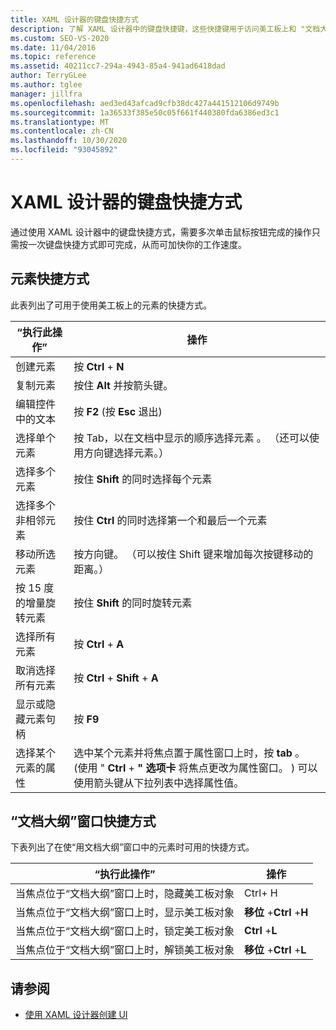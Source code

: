 ```yaml
---
title: XAML 设计器的键盘快捷方式
description: 了解 XAML 设计器中的键盘快捷键，这些快捷键用于访问美工板上和 "文档大纲" 窗口中的元素所使用的命令。
ms.custom: SEO-VS-2020
ms.date: 11/04/2016
ms.topic: reference
ms.assetid: 40211cc7-294a-4943-85a4-941ad6418dad
author: TerryGLee
ms.author: tglee
manager: jillfra
ms.openlocfilehash: aed3ed43afcad9cfb38dc427a441512106d9749b
ms.sourcegitcommit: 1a36533f385e50c05f661f440380fda6386ed3c1
ms.translationtype: MT
ms.contentlocale: zh-CN
ms.lasthandoff: 10/30/2020
ms.locfileid: "93045892"
---
```

# <a name="keyboard-shortcuts-for-xaml-designer"></a>XAML 设计器的键盘快捷方式

通过使用 XAML 设计器中的键盘快捷方式，需要多次单击鼠标按钮完成的操作只需按一次键盘快捷方式即可完成，从而可加快你的工作速度。

## <a name="element-shortcuts"></a>元素快捷方式

此表列出了可用于使用美工板上的元素的快捷方式。

|“执行此操作” |**操作**|
| - |-----------------|
|创建元素|按 **Ctrl** + **N**|
|复制元素|按住 **Alt** 并按箭头键。|
|编辑控件中的文本|按 **F2** (按 **Esc** 退出) |
|选择单个元素|按 Tab，以在文档中显示的顺序选择元素  。 （还可以使用方向键选择元素。）|
|选择多个元素|按住 **Shift** 的同时选择每个元素|
|选择多个非相邻元素|按住 **Ctrl** 的同时选择第一个和最后一个元素|
|移动所选元素|按方向键。 （可以按住 Shift  键来增加每次按键移动的距离。）|
|按 15 度的增量旋转元素|按住 **Shift** 的同时旋转元素|
|选择所有元素|按 **Ctrl** + **A**|
|取消选择所有元素|按 **Ctrl** + **Shift** + **A**|
|显示或隐藏元素句柄|按 **F9**|
|选择某个元素的属性|选中某个元素并将焦点置于属性窗口上时，按 **tab** 。 (使用 " **Ctrl** + **" 选项卡** 将焦点更改为属性窗口。 ) 可以使用箭头键从下拉列表中选择属性值。|

## <a name="document-outline-window-shortcuts"></a>“文档大纲”窗口快捷方式

下表列出了在使“用文档大纲”窗口中的元素时可用的快捷方式。

|“执行此操作” |**操作**|
| - |-----------------|
|当焦点位于“文档大纲”窗口上时，隐藏美工板对象| Ctrl+  H|
|当焦点位于“文档大纲”窗口上时，显示美工板对象|**移位** +**Ctrl** +**H**|
|当焦点位于“文档大纲”窗口上时，锁定美工板对象|**Ctrl** +**L**|
|当焦点位于“文档大纲”窗口上时，解锁美工板对象|**移位** +**Ctrl** +**L**|

## <a name="see-also"></a>请参阅

- [使用 XAML 设计器创建 UI](../xaml-tools/creating-a-ui-by-using-xaml-designer-in-visual-studio.md)
